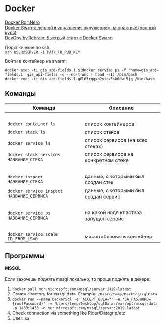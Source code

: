# Docker

[Docker RomNero](https://www.youtube.com/playlist?list=PLqVeG_R3qMSwjnkMUns_Yc4zF_PtUZmB-)  
[Docker Swarm: деплой и управление окружением на практике (полный курс)](https://www.youtube.com/watch?v=GgkreJfdTL8)  
[DevOps by Rebrain: Быстрый старт с Docker Swarm](https://www.youtube.com/watch?v=y1G4F7bzofk)

Подключение по ssh:  
`ssh USER@SERVER -i PATH_TO_PUB_KEY`

Войти в контейнер на swarm:

```shell
docker exec -ti gis_api-fields.1.$(docker service ps -f 'name=gis_api-fields.1' gis_api-fields -q --no-trunc | head -n1) /bin/bash
docker exec -ti gis_api-fields.1.g0l63rqgxb2ytez5sk6dwi5jq /bin/bash
```

## Команды

| Команда                                   | Описание                              |
|-------------------------------------------|---------------------------------------|
| &nbsp;                                    | &nbsp;                                |
| `docker container ls`                     | список контейнеров                    |
| `docker stack ls`                         | список стеков                         |
| `docker service ls`                       | список сервисов (на всех стеках)      |
| `docker stack services НАЗВАНИЕ_СТЕКА`    | список сервисов на конкретном стеке   |
| &nbsp;                                    | &nbsp;                                |
| `docker inspect НАЗВАНИЕ_СТЕКА`           | данные, с которыми был создан стек    |
| `docker service inspect НАЗВАНИЕ_СЕРВИСА` | данные, с которыми был создан сервис  |
| &nbsp;                                    | &nbsp;                                |
| `docker service ps НАЗВАНИЕ_СЕРВИСА`      | на какой ноде кластера запущен сервис |
| &nbsp;                                    | &nbsp;                                |
| `docker service scale ID_FROM_LS=0`       | масштабировать контейнер              |

## Программы

#### MSSQL

Если захочешь поднять mssql локально, то проще поднять в докере:

1. `docker pull mcr.microsoft.com/mssql/server:2019-latest`
2. Create directory for mssql data. Example: `/Users/temp/Desktop/sqlData`
3. `docker run --name DockerSql -e 'ACCEPT_EULA=Y' -e 'SA_PASSWORD={rootPassword}' -v /Users/temp/Desktop/sqlData:/var/opt/mssql/data -p 1433:1433 -d mcr.microsoft.com/mssql/server:2019-latest`
4. Check connection via something like Rider/Datagrip/etc
5. User: sa  












